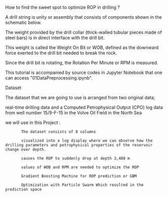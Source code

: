 How to find the sweet spot to optimize ROP in drilling ?

A drill string is unity or assembly that consists of components shown in the schematic below. 

The weight provided by the drill collar (thick-walled tubular pieces made of steel bars) is in direct interface with the drill bit. 


This weight is called the Weight On Bit or WOB, defined as the downward force exerted to the drill bit needed to break the rock. 

Since the drill bit is rotating, the Rotation Per Minute or RPM is measured.

This tutorial  is accompanied by source codes in Jupyter Notebook that one can access "01DataPreprocessing.ipynb".

Dataset

The dataset that we are going to use is arranged from two original data; 

real-time drilling data and a Computed Petrophysical Output (CPO) log data from well number 15/9-F-15 in the Volve Oil Field in the North Sea

we will use in this Project :

           The dataset consists of 8 columns

           visualized into a log display where we can observe how the drilling parameters and petrophysical properties of the reservoir change over depth.

           causes the ROP to suddenly drop at depth 3,480 m
 
           values of WOB and RPM are needed to optimize the ROP
 
           Gradient Boosting Machine for ROP prediction or GBM
 
           Optimization with Particle Swarm Which resulted in the prediction space

